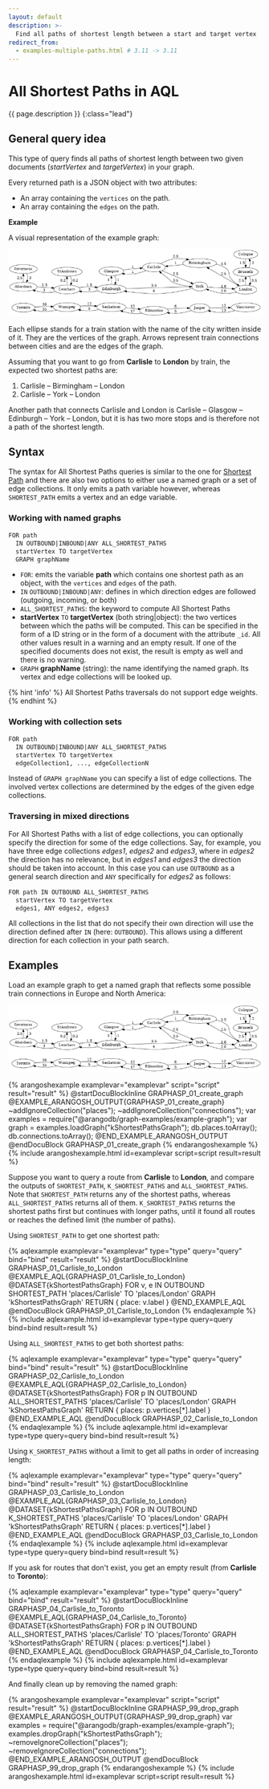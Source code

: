 ```yaml
---
layout: default
description: >-
  Find all paths of shortest length between a start and target vertex
redirect_from:
  - examples-multiple-paths.html # 3.11 -> 3.11
---
```

# All Shortest Paths in AQL

{{ page.description }}
{:class="lead"}

## General query idea

This type of query finds all paths of shortest length between two given
documents (*startVertex* and *targetVertex*) in your graph.

Every returned path is a JSON object with two attributes:

- An array containing the `vertices` on the path.
- An array containing the `edges` on the path.

**Example**

A visual representation of the example graph:

![Train Connection Map](../images/train_map.png)

Each ellipse stands for a train station with the name of the city written inside
of it. They are the vertices of the graph. Arrows represent train connections
between cities and are the edges of the graph.

Assuming that you want to go from **Carlisle** to **London** by train, the
expected two shortest paths are:

1. Carlisle – Birmingham – London
2. Carlisle – York – London

Another path that connects Carlisle and London is
Carlisle – Glasgow – Edinburgh – York – London, but it is has two more stops and
is therefore not a path of the shortest length.

## Syntax

The syntax for All Shortest Paths queries is similar to the one for
[Shortest Path](graphs-shortest-path.html) and there are also two options to
either use a named graph or a set of edge collections. It only emits a path
variable however, whereas `SHORTEST_PATH` emits a vertex and an edge variable.

### Working with named graphs

```aql
FOR path
  IN OUTBOUND|INBOUND|ANY ALL_SHORTEST_PATHS
  startVertex TO targetVertex
  GRAPH graphName
```

- `FOR`: emits the variable **path** which contains one shortest path as an
  object, with the `vertices` and `edges` of the path.
- `IN` `OUTBOUND|INBOUND|ANY`: defines in which direction
  edges are followed (outgoing, incoming, or both)
- `ALL_SHORTEST_PATHS`: the keyword to compute All Shortest Paths
- **startVertex** `TO` **targetVertex** (both string\|object): the two vertices between
  which the paths will be computed. This can be specified in the form of
  a ID string or in the form of a document with the attribute `_id`. All other
  values result in a warning and an empty result. If one of the specified
  documents does not exist, the result is empty as well and there is no warning.
- `GRAPH` **graphName** (string): the name identifying the named graph. Its vertex and
  edge collections will be looked up.

{% hint 'info' %}
All Shortest Paths traversals do not support edge weights.
{% endhint %}

### Working with collection sets

```aql
FOR path
  IN OUTBOUND|INBOUND|ANY ALL_SHORTEST_PATHS
  startVertex TO targetVertex
  edgeCollection1, ..., edgeCollectionN
```

Instead of `GRAPH graphName` you can specify a list of edge collections.
The involved vertex collections are determined by the edges of the given
edge collections. 

### Traversing in mixed directions

For All Shortest Paths with a list of edge collections, you can optionally specify the
direction for some of the edge collections. Say, for example, you have three edge
collections *edges1*, *edges2* and *edges3*, where in *edges2* the direction
has no relevance, but in *edges1* and *edges3* the direction should be taken into
account. In this case you can use `OUTBOUND` as a general search direction and `ANY`
specifically for *edges2* as follows:

```aql
FOR path IN OUTBOUND ALL_SHORTEST_PATHS
  startVertex TO targetVertex
  edges1, ANY edges2, edges3
```

All collections in the list that do not specify their own direction will use the
direction defined after `IN` (here: `OUTBOUND`). This allows using a different
direction for each collection in your path search.

## Examples

Load an example graph to get a named graph that reflects some possible
train connections in Europe and North America:

![Train Connection Map](../images/train_map.png)

{% arangoshexample examplevar="examplevar" script="script" result="result" %}
    @startDocuBlockInline GRAPHASP_01_create_graph
    @EXAMPLE_ARANGOSH_OUTPUT{GRAPHASP_01_create_graph}
    ~addIgnoreCollection("places");
    ~addIgnoreCollection("connections");
    var examples = require("@arangodb/graph-examples/example-graph");
    var graph = examples.loadGraph("kShortestPathsGraph");
    db.places.toArray();
    db.connections.toArray();
    @END_EXAMPLE_ARANGOSH_OUTPUT
    @endDocuBlock GRAPHASP_01_create_graph
{% endarangoshexample %}
{% include arangoshexample.html id=examplevar script=script result=result %}

Suppose you want to query a route from **Carlisle** to **London**, and
compare the outputs of `SHORTEST_PATH`, `K_SHORTEST_PATHS` and `ALL_SHORTEST_PATHS`.
Note that `SHORTEST_PATH` returns any of the shortest paths, whereas
`ALL_SHORTEST_PATHS` returns all of them. `K_SHORTEST_PATHS` returns the
shortest paths first but continues with longer paths, until it found all routes
or reaches the defined limit (the number of paths).

Using `SHORTEST_PATH` to get one shortest path:

{% aqlexample examplevar="examplevar" type="type" query="query" bind="bind" result="result" %}
    @startDocuBlockInline GRAPHASP_01_Carlisle_to_London
    @EXAMPLE_AQL{GRAPHASP_01_Carlisle_to_London}
    @DATASET{kShortestPathsGraph}
    FOR v, e IN OUTBOUND SHORTEST_PATH 'places/Carlisle' TO 'places/London'
    GRAPH 'kShortestPathsGraph'
      RETURN { place: v.label }
    @END_EXAMPLE_AQL
    @endDocuBlock GRAPHASP_01_Carlisle_to_London
{% endaqlexample %}
{% include aqlexample.html id=examplevar type=type query=query bind=bind result=result %}

Using `ALL_SHORTEST_PATHS` to get both shortest paths:

{% aqlexample examplevar="examplevar" type="type" query="query" bind="bind" result="result" %}
    @startDocuBlockInline GRAPHASP_02_Carlisle_to_London
    @EXAMPLE_AQL{GRAPHASP_02_Carlisle_to_London}
    @DATASET{kShortestPathsGraph}
    FOR p IN OUTBOUND ALL_SHORTEST_PATHS 'places/Carlisle' TO 'places/London'
    GRAPH 'kShortestPathsGraph'
      RETURN { places: p.vertices[*].label }
    @END_EXAMPLE_AQL
    @endDocuBlock GRAPHASP_02_Carlisle_to_London
{% endaqlexample %}
{% include aqlexample.html id=examplevar type=type query=query bind=bind result=result %}

Using `K_SHORTEST_PATHS` without a limit to get all paths in order of
increasing length:

{% aqlexample examplevar="examplevar" type="type" query="query" bind="bind" result="result" %}
    @startDocuBlockInline GRAPHASP_03_Carlisle_to_London
    @EXAMPLE_AQL{GRAPHASP_03_Carlisle_to_London}
    @DATASET{kShortestPathsGraph}
    FOR p IN OUTBOUND K_SHORTEST_PATHS 'places/Carlisle' TO 'places/London'
    GRAPH 'kShortestPathsGraph'
      RETURN { places: p.vertices[*].label }
    @END_EXAMPLE_AQL
    @endDocuBlock GRAPHASP_03_Carlisle_to_London
{% endaqlexample %}
{% include aqlexample.html id=examplevar type=type query=query bind=bind result=result %}

If you ask for routes that don't exist, you get an empty result
(from **Carlisle** to **Toronto**):

{% aqlexample examplevar="examplevar" type="type" query="query" bind="bind" result="result" %}
    @startDocuBlockInline GRAPHASP_04_Carlisle_to_Toronto
    @EXAMPLE_AQL{GRAPHASP_04_Carlisle_to_Toronto}
    @DATASET{kShortestPathsGraph}
    FOR p IN OUTBOUND ALL_SHORTEST_PATHS 'places/Carlisle' TO 'places/Toronto'
    GRAPH 'kShortestPathsGraph'
      RETURN {
        places: p.vertices[*].label
      }
    @END_EXAMPLE_AQL
    @endDocuBlock GRAPHASP_04_Carlisle_to_Toronto
{% endaqlexample %}
{% include aqlexample.html id=examplevar type=type query=query bind=bind result=result %}

And finally clean up by removing the named graph:

{% arangoshexample examplevar="examplevar" script="script" result="result" %}
    @startDocuBlockInline GRAPHASP_99_drop_graph
    @EXAMPLE_ARANGOSH_OUTPUT{GRAPHASP_99_drop_graph}
    var examples = require("@arangodb/graph-examples/example-graph");
    examples.dropGraph("kShortestPathsGraph");
    ~removeIgnoreCollection("places");
    ~removeIgnoreCollection("connections");
    @END_EXAMPLE_ARANGOSH_OUTPUT
    @endDocuBlock GRAPHASP_99_drop_graph
{% endarangoshexample %}
{% include arangoshexample.html id=examplevar script=script result=result %}
